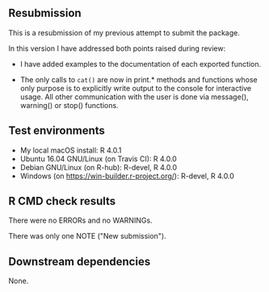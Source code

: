 ## Resubmission

This is a resubmission of my previous attempt to submit the package.

In this version I have addressed both points raised during review:

* I have added examples to the documentation of each exported function.

* The only calls to `cat()` are now in print.* methods and functions
  whose only purpose is to explicitly write output to the console for
  interactive usage. All other communication with the user is done via
  message(), warning() or stop() functions.

## Test environments

* My local macOS install: R 4.0.1
* Ubuntu 16.04 GNU/Linux (on Travis CI): R 4.0.0
* Debian GNU/Linux (on R-hub): R-devel, R 4.0.0
* Windows (on https://win-builder.r-project.org/): R-devel, R 4.0.0

## R CMD check results

There were no ERRORs and no WARNINGs.

There was only one NOTE ("New submission").

## Downstream dependencies

None.
